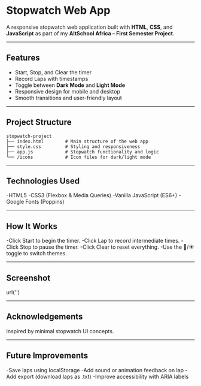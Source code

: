 # Stopwatch Web App

A responsive stopwatch web application built with **HTML**, **CSS**, and **JavaScript** as part of my **AltSchool Africa – First Semester Project**.

---

## Features

- Start, Stop, and Clear the timer
- Record Laps with timestamps
- Toggle between **Dark Mode** and **Light Mode**
- Responsive design for mobile and desktop
- Smooth transitions and user-friendly layout

---

## Project Structure

```plaintext
stopwatch-project
├── index.html        # Main structure of the web app
├── style.css         # Styling and responsiveness
├── app.js            # Stopwatch functionality and logic
└── /icons            # Icon files for dark/light mode
```
---


## Technologies Used

-HTML5
-CSS3 (Flexbox & Media Queries)
-Vanilla JavaScript (ES6+)
-Google Fonts (Poppins)

---

## How It Works

-Click Start to begin the timer.
-Click Lap to record intermediate times.
-Click Stop to pause the timer.
-Click Clear to reset everything.
-Use the 🌙/☀️ toggle to switch themes.

---

## Screenshot

url('')

---


## Acknowledgements

Inspired by minimal stopwatch UI concepts.

---


## Future Improvements

-Save laps using localStorage
-Add sound or animation feedback on lap
-Add export (download laps as .txt)
-Improve accessibility with ARIA labels